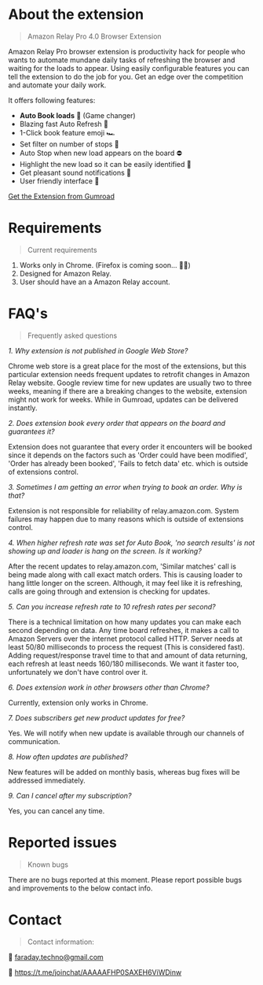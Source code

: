 <!-- <img style="float: left; margin-right: 6px" width="60px" height="60px" src="./img/logo.png"> -->

# About the extension
> Amazon Relay Pro 4.0 Browser Extension 

Amazon Relay Pro browser extension is productivity hack for people who wants to automate mundane daily tasks of refreshing the browser and waiting for the loads to appear. Using easily configurable features you can tell the extension to do the job for you. Get an edge over the competition and automate your daily work.

It offers following features:

* **Auto Book loads** 💪 (Game changer)
* Blazing fast Auto Refresh 🚀
* 1-Click book feature emoji 🏎
* Set filter on number of stops 🚧
* Auto Stop when new load appears on the board ⛔️
* Highlight the new load so it can be easily identified 📌
* Get pleasant sound notifications 🔔
* User friendly interface 📱

[Get the Extension from Gumroad](https://gum.co/YzeHNR)


# Requirements
> Current requirements

1. Works only in Chrome. (Firefox is coming soon... 👨‍💻)
2. Designed for Amazon Relay.
3. User should have an a Amazon Relay account.

# FAQ's
> Frequently asked questions

_1. Why extension is not published in Google Web Store?_

Chrome web store is a great place for the most of the extensions, but this particular extension needs frequent updates to retrofit changes in Amazon Relay website. Google review time for new updates are usually two to three weeks, meaning if there are a breaking changes to the website, extension might not work for weeks. While in Gumroad, updates can be delivered instantly. 

_2. Does extension book every order that appears on the board and guarantees it?_

Extension does not guarantee that every order it encounters will be booked since it depends on the factors such as 'Order could have been modified', 'Order has already been booked', 'Fails to fetch data' etc. which is outside of extensions control. 

_3. Sometimes I am getting an error when trying to book an order. Why is that?_

Extension is not responsible for reliability of relay.amazon.com. System failures may happen due to many reasons which is outside of extensions control.

_4. When higher refresh rate was set for Auto Book, 'no search results' is not showing up and loader is hang on the screen. Is it working?_

After the recent updates to relay.amazon.com, 'Similar matches' call is being made along with call exact match orders. This is causing loader to hang little longer on the screen. Although, it may feel like it is refreshing, calls are going through and extension is checking for updates. 

_5. Can you increase refresh rate to 10 refresh rates per second?_

There is a technical limitation on how many updates you can make each second depending on data. Any time board refreshes, it makes a call to Amazon Servers over the internet protocol called HTTP. Server needs at least 50/80 milliseconds to process the request (This is considered fast). Adding request/response travel time to that and amount of data returning, each refresh at least needs 160/180 milliseconds. We want it faster too, unfortunately we don't have control over it. 

_6. Does extension work in other browsers other than Chrome?_

Currently, extension only works in Chrome.

_7. Does subscribers get new product updates for free?_ 

Yes. We will notify when new update is available through our channels of communication.

_8. How often updates are published?_

New features will be added on monthly basis, whereas bug fixes will be addressed immediately.

_9. Can I cancel after my subscription?_

Yes, you can cancel any time.



# Reported issues
> Known bugs

There are no bugs reported at this moment. Please report possible bugs and improvements to the below contact info.

# Contact
> Contact information:

 📨 faraday.techno@gmail.com

 📰  https://t.me/joinchat/AAAAAFHP0SAXEH6ViWDinw
